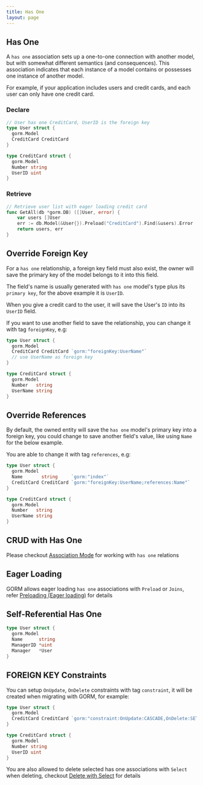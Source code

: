 ```yaml
---
title: Has One
layout: page
---
```


## Has One

A `has one` association sets up a one-to-one connection with another model, but with somewhat different semantics (and consequences). This association indicates that each instance of a model contains or possesses one instance of another model.

For example, if your application includes users and credit cards, and each user can only have one credit card.

### Declare
```go
// User has one CreditCard, UserID is the foreign key
type User struct {
  gorm.Model
  CreditCard CreditCard
}

type CreditCard struct {
  gorm.Model
  Number string
  UserID uint
}
```

### Retrieve
```go
// Retrieve user list with eager loading credit card
func GetAll(db *gorm.DB) ([]User, error) {
	var users []User
	err := db.Model(&User{}).Preload("CreditCard").Find(&users).Error
	return users, err
}
```

## Override Foreign Key

For a `has one` relationship, a foreign key field must also exist, the owner will save the primary key of the model belongs to it into this field.

The field's name is usually generated with `has one` model's type plus its `primary key`, for the above example it is `UserID`.

When you give a credit card to the user, it will save the User's `ID` into its `UserID` field.

If you want to use another field to save the relationship, you can change it with tag `foreignKey`, e.g:

```go
type User struct {
  gorm.Model
  CreditCard CreditCard `gorm:"foreignKey:UserName"`
  // use UserName as foreign key
}

type CreditCard struct {
  gorm.Model
  Number   string
  UserName string
}
```

## Override References

By default, the owned entity will save the `has one` model's primary key into a foreign key, you could change to save another field's value, like using `Name` for the below example.

You are able to change it with tag `references`, e.g:

```go
type User struct {
  gorm.Model
  Name       string     `gorm:"index"`
  CreditCard CreditCard `gorm:"foreignKey:UserName;references:Name"`
}

type CreditCard struct {
  gorm.Model
  Number   string
  UserName string
}
```

## CRUD with Has One

Please checkout [Association Mode](associations.html#Association-Mode) for working with `has one` relations

## Eager Loading

GORM allows eager loading `has one` associations with `Preload` or `Joins`, refer [Preloading (Eager loading)](preload.html) for details

## Self-Referential Has One

```go
type User struct {
  gorm.Model
  Name      string
  ManagerID *uint
  Manager   *User
}
```

## FOREIGN KEY Constraints

You can setup `OnUpdate`, `OnDelete` constraints with tag `constraint`, it will be created when migrating with GORM, for example:

```go
type User struct {
  gorm.Model
  CreditCard CreditCard `gorm:"constraint:OnUpdate:CASCADE,OnDelete:SET NULL;"`
}

type CreditCard struct {
  gorm.Model
  Number string
  UserID uint
}
```

You are also allowed to delete selected has one associations with `Select` when deleting, checkout [Delete with Select](associations.html#delete_with_select) for details
